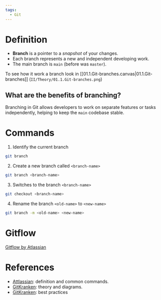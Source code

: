 ```yaml
---
tags:
  - Git
---
```

# Definition
- **Branch** is a pointer to a *snapshot* of your changes.
- Each branch represents a new and independent developing work.
- The main branch is `main` (before was `master`).

To see how it work a branch look in [[01.1.Git-branches.canvas|01.1.Git-branches]] (`II/Theory/01.1.Git-branches.png`)

## What are the benefits of branching?
Branching in Git allows developers to work on separate features or tasks independently, helping to keep the `main` codebase stable.


# Commands
1. Identify the current branch
```bash
git branch
```
2. Create a new branch called `<branch-name>`
```bash
git branch <branch-name>
```
3. Switches to the branch `<branch-name>`
```bash
git checkout <branch-name>
```
4. Rename the branch `<old-name>` to `<new-name>`
```bash
git branch -m <old-name> <new-name> 
```
# Gitflow
[Gitflow by Atlassian](https://www.atlassian.com/es/git/tutorials/comparing-workflows/gitflow-workflow)


# References
- [Attlassian](https://www.atlassian.com/git/tutorials/using-branches): definition and common commands. 
- [GitKranken](https://www.gitkraken.com/learn/git/branch): theory and diagrams.
- [GitKranken](https://www.gitkraken.com/learn/git/best-practices/git-branch-strategy): best practices
